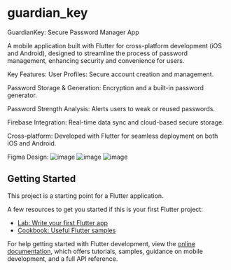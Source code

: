 # guardian_key

GuardianKey: Secure Password Manager App

A mobile application built with Flutter for cross-platform development (iOS and Android), designed to streamline the process of password management, enhancing security and convenience for users.

Key Features:
User Profiles: Secure account creation and management.

Password Storage & Generation: Encryption and a built-in password generator.

Password Strength Analysis: Alerts users to weak or reused passwords.

Firebase Integration: Real-time data sync and cloud-based secure storage.

Cross-platform: Developed with Flutter for seamless deployment on both iOS and Android.

Figma Design:
![image](https://github.com/user-attachments/assets/e5d6369a-ef77-483d-a2a3-26d45657e80b)
![image](https://github.com/user-attachments/assets/50195485-a77b-40dc-aadb-9a329b3332c5)
![image](https://github.com/user-attachments/assets/ad0e0170-5adf-4811-b4e3-bb863cb9c45a)


## Getting Started

This project is a starting point for a Flutter application.

A few resources to get you started if this is your first Flutter project:

- [Lab: Write your first Flutter app](https://docs.flutter.dev/get-started/codelab)
- [Cookbook: Useful Flutter samples](https://docs.flutter.dev/cookbook)

For help getting started with Flutter development, view the
[online documentation](https://docs.flutter.dev/), which offers tutorials,
samples, guidance on mobile development, and a full API reference.
